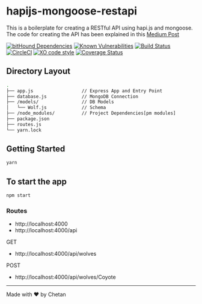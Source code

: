 
# hapijs-mongoose-restapi

This is a boilerplate for creating a RESTful API using hapi.js and mongoose. The code for creating the API has been explained in this [Medium Post](https://medium.com/jsessentials/build-a-restful-api-using-hapijs-and-mongoose-4903590c5663)

[![bitHound Dependencies](https://www.bithound.io/github/chetanraj/hapijs-mongoose-restapi/badges/dependencies.svg)](https://www.bithound.io/github/chetanraj/hapijs-mongoose-restapi/master/dependencies/npm) [![Known Vulnerabilities](https://snyk.io/test/github/chetanraj/hapijs-mongoose-restapi/badge.svg)](https://snyk.io/test/github/chetanraj/hapijs-mongoose-restapi) [![Build Status](https://travis-ci.org/chetanraj/hapijs-mongoose-restapi.svg?branch=master)](https://travis-ci.org/chetanraj/hapijs-mongoose-restapi) [![CircleCI](https://circleci.com/gh/chetanraj/hapijs-mongoose-restapi.svg?style=svg)](https://circleci.com/gh/chetanraj/hapijs-mongoose-restapi) [![XO code style](https://img.shields.io/badge/code_style-XO-5ed9c7.svg)](https://github.com/sindresorhus/xo) [![Coverage Status](https://coveralls.io/repos/github/chetanraj/hapijs-mongoose-restapi/badge.svg?branch=master)](https://coveralls.io/github/chetanraj/hapijs-mongoose-restapi?branch=master)

## Directory Layout

```bash
.
├── app.js                  // Express App and Entry Point
├── database.js             // MongoDB Connection
├── /models/                // DB Models
│   └── Wolf.js             // Schema
├── /node_modules/          // Project Dependencies[pm modules]
├── package.json
├── routes.js
└── yarn.lock
```

## Getting Started

```javascript
yarn
```

## To start the app
```javascript
npm start
```

### Routes

* http://localhost:4000
* http://localhost:4000/api

GET
* http://localhost:4000/api/wolves

POST
* http://localhost:4000/api/wolves/Coyote

---
Made with ♥ by Chetan
